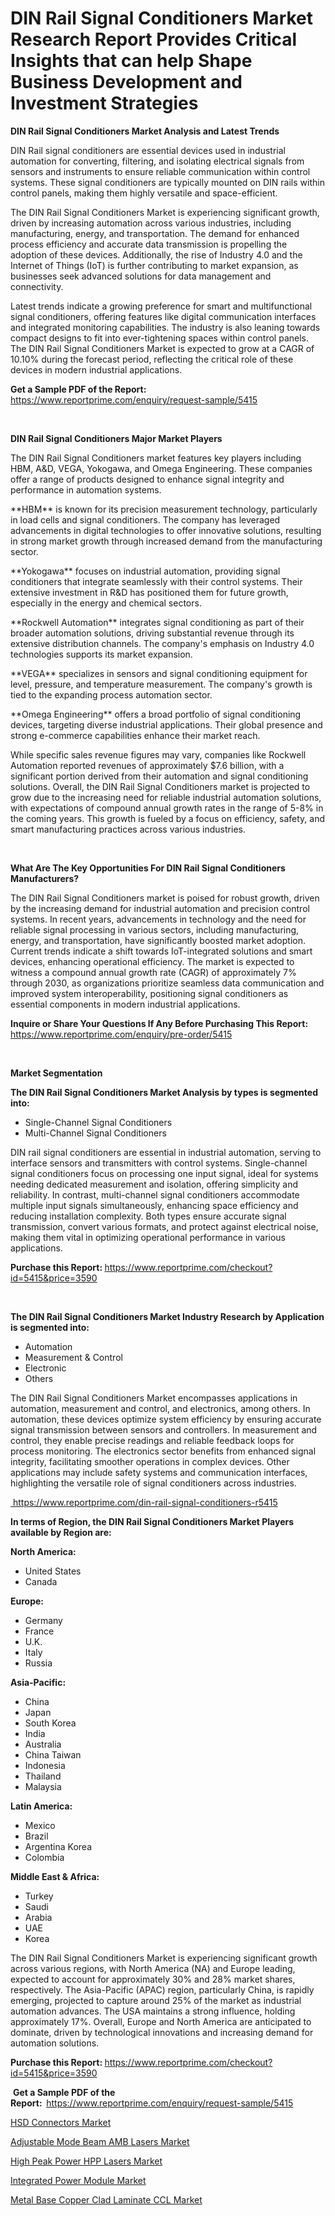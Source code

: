 <p><h1>DIN Rail Signal Conditioners Market Research Report Provides Critical Insights that can help Shape Business Development and Investment Strategies</h1></p><p><strong>DIN Rail Signal Conditioners Market Analysis and Latest Trends</strong></p>
<p><p>DIN Rail signal conditioners are essential devices used in industrial automation for converting, filtering, and isolating electrical signals from sensors and instruments to ensure reliable communication within control systems. These signal conditioners are typically mounted on DIN rails within control panels, making them highly versatile and space-efficient.</p><p>The DIN Rail Signal Conditioners Market is experiencing significant growth, driven by increasing automation across various industries, including manufacturing, energy, and transportation. The demand for enhanced process efficiency and accurate data transmission is propelling the adoption of these devices. Additionally, the rise of Industry 4.0 and the Internet of Things (IoT) is further contributing to market expansion, as businesses seek advanced solutions for data management and connectivity.</p><p>Latest trends indicate a growing preference for smart and multifunctional signal conditioners, offering features like digital communication interfaces and integrated monitoring capabilities. The industry is also leaning towards compact designs to fit into ever-tightening spaces within control panels. The DIN Rail Signal Conditioners Market is expected to grow at a CAGR of 10.10% during the forecast period, reflecting the critical role of these devices in modern industrial applications.</p></p>
<p><strong>Get a Sample PDF of the Report:&nbsp;</strong> <a href="https://www.reportprime.com/enquiry/request-sample/5415?utm_campaign=1082&utm_medium=2&utm_source=Github&utm_content=ia&utm_term=19032025&utm_id=din-rail-signal-conditioners">https://www.reportprime.com/enquiry/request-sample/5415</a></p>
<p>&nbsp;</p>
<p><strong>DIN Rail Signal Conditioners Major Market Players</strong></p>
<p><p>The DIN Rail Signal Conditioners market features key players including HBM, A&D, VEGA, Yokogawa, and Omega Engineering. These companies offer a range of products designed to enhance signal integrity and performance in automation systems.</p><p>**HBM** is known for its precision measurement technology, particularly in load cells and signal conditioners. The company has leveraged advancements in digital technologies to offer innovative solutions, resulting in strong market growth through increased demand from the manufacturing sector.</p><p>**Yokogawa** focuses on industrial automation, providing signal conditioners that integrate seamlessly with their control systems. Their extensive investment in R&D has positioned them for future growth, especially in the energy and chemical sectors.</p><p>**Rockwell Automation** integrates signal conditioning as part of their broader automation solutions, driving substantial revenue through its extensive distribution channels. The company's emphasis on Industry 4.0 technologies supports its market expansion.</p><p>**VEGA** specializes in sensors and signal conditioning equipment for level, pressure, and temperature measurement. The company's growth is tied to the expanding process automation sector.</p><p>**Omega Engineering** offers a broad portfolio of signal conditioning devices, targeting diverse industrial applications. Their global presence and strong e-commerce capabilities enhance their market reach.</p><p>While specific sales revenue figures may vary, companies like Rockwell Automation reported revenues of approximately $7.6 billion, with a significant portion derived from their automation and signal conditioning solutions. Overall, the DIN Rail Signal Conditioners market is projected to grow due to the increasing need for reliable industrial automation solutions, with expectations of compound annual growth rates in the range of 5-8% in the coming years. This growth is fueled by a focus on efficiency, safety, and smart manufacturing practices across various industries.</p></p>
<p>&nbsp;</p>
<p><strong>What Are The Key Opportunities For DIN Rail Signal Conditioners Manufacturers?</strong></p>
<p><p>The DIN Rail Signal Conditioners market is poised for robust growth, driven by the increasing demand for industrial automation and precision control systems. In recent years, advancements in technology and the need for reliable signal processing in various sectors, including manufacturing, energy, and transportation, have significantly boosted market adoption. Current trends indicate a shift towards IoT-integrated solutions and smart devices, enhancing operational efficiency. The market is expected to witness a compound annual growth rate (CAGR) of approximately 7% through 2030, as organizations prioritize seamless data communication and improved system interoperability, positioning signal conditioners as essential components in modern industrial applications.</p></p>
<p><strong>Inquire or Share Your Questions If Any Before Purchasing This Report:</strong> <a href="https://www.reportprime.com/enquiry/pre-order/5415?utm_campaign=1082&utm_medium=2&utm_source=Github&utm_content=ia&utm_term=19032025&utm_id=din-rail-signal-conditioners">https://www.reportprime.com/enquiry/pre-order/5415</a></p>
<p>&nbsp;</p>
<p><strong>Market Segmentation</strong></p>
<p><strong>The DIN Rail Signal Conditioners Market Analysis by types is segmented into:</strong></p>
<p><ul><li>Single-Channel Signal Conditioners</li><li>Multi-Channel Signal Conditioners</li></ul></p>
<p><p>DIN rail signal conditioners are essential in industrial automation, serving to interface sensors and transmitters with control systems. Single-channel signal conditioners focus on processing one input signal, ideal for systems needing dedicated measurement and isolation, offering simplicity and reliability. In contrast, multi-channel signal conditioners accommodate multiple input signals simultaneously, enhancing space efficiency and reducing installation complexity. Both types ensure accurate signal transmission, convert various formats, and protect against electrical noise, making them vital in optimizing operational performance in various applications.</p></p>
<p><strong>Purchase this Report:&nbsp;</strong><a href="https://www.reportprime.com/checkout?id=5415&price=3590&utm_campaign=1082&utm_medium=2&utm_source=Github&utm_content=ia&utm_term=19032025&utm_id=din-rail-signal-conditioners">https://www.reportprime.com/checkout?id=5415&price=3590</a></p>
<p>&nbsp;</p>
<p><strong>The DIN Rail Signal Conditioners Market Industry Research by Application is segmented into:</strong></p>
<p><ul><li>Automation</li><li>Measurement & Control</li><li>Electronic</li><li>Others</li></ul></p>
<p><p>The DIN Rail Signal Conditioners Market encompasses applications in automation, measurement and control, and electronics, among others. In automation, these devices optimize system efficiency by ensuring accurate signal transmission between sensors and controllers. In measurement and control, they enable precise readings and reliable feedback loops for process monitoring. The electronics sector benefits from enhanced signal integrity, facilitating smoother operations in complex devices. Other applications may include safety systems and communication interfaces, highlighting the versatile role of signal conditioners across industries.</p></p>
<p><a href="https://www.reportprime.com/din-rail-signal-conditioners-r5415?utm_campaign=1082&utm_medium=2&utm_source=Github&utm_content=ia&utm_term=19032025&utm_id=din-rail-signal-conditioners">&nbsp;https://www.reportprime.com/din-rail-signal-conditioners-r5415</a></p>
<p><strong>In terms of Region, the DIN Rail Signal Conditioners Market Players available by Region are:</strong></p>
<p>
    <p> <strong> North America: </strong>
        <ul>
            <li>United States</li>
            <li>Canada</li>
        </ul>
        </p> 
    <p> <strong> Europe: </strong>
        <ul>
            <li>Germany</li>
            <li>France</li>
            <li>U.K.</li>
            <li>Italy</li>
            <li>Russia</li>
        </ul>
        </p> 
    <p> <strong> Asia-Pacific: </strong>
        <ul>
            <li>China</li>
            <li>Japan</li>
            <li>South Korea</li>
            <li>India</li>
            <li>Australia</li>
            <li>China Taiwan</li>
            <li>Indonesia</li>
            <li>Thailand</li>
            <li>Malaysia</li>
        </ul>
        </p> 
    <p> <strong> Latin America: </strong>
        <ul>
            <li>Mexico</li>
            <li>Brazil</li>
            <li>Argentina Korea</li>
            <li>Colombia</li>
        </ul>
        </p> 
    <p> <strong> Middle East & Africa: </strong>
        <ul>
            <li>Turkey</li>
            <li>Saudi</li>
            <li>Arabia</li>
            <li>UAE</li>
            <li>Korea</li>
        </ul>
    </p>
    </p>
<p><p>The DIN Rail Signal Conditioners Market is experiencing significant growth across various regions, with North America (NA) and Europe leading, expected to account for approximately 30% and 28% market shares, respectively. The Asia-Pacific (APAC) region, particularly China, is rapidly emerging, projected to capture around 25% of the market as industrial automation advances. The USA maintains a strong influence, holding approximately 17%. Overall, Europe and North America are anticipated to dominate, driven by technological innovations and increasing demand for automation solutions.</p></p>
<p><strong>Purchase this Report: </strong><a href="https://www.reportprime.com/checkout?id=5415&price=3590&utm_campaign=1082&utm_medium=2&utm_source=Github&utm_content=ia&utm_term=19032025&utm_id=din-rail-signal-conditioners">https://www.reportprime.com/checkout?id=5415&price=3590</a></p>
<p>&nbsp;<strong>Get a Sample PDF of the Report:&nbsp;&nbsp;</strong><a href="https://www.reportprime.com/enquiry/request-sample/5415?utm_campaign=1082&utm_medium=2&utm_source=Github&utm_content=ia&utm_term=19032025&utm_id=din-rail-signal-conditioners">https://www.reportprime.com/enquiry/request-sample/5415</a></p>
<p><strong></strong></p>
<p><p><a href="https://github.com/bocksovers0r/Market-Research-Report-List-1/blob/main/hsd-connectors-market.md?utm_campaign=1082&utm_medium=2&utm_source=Github&utm_content=ia&utm_term=19032025&utm_id=din-rail-signal-conditioners">HSD Connectors Market</a></p><p><a href="https://github.com/gambokaiohjr/Market-Research-Report-List-1/blob/main/adjustable-mode-beam-amb-lasers-market.md?utm_campaign=1082&utm_medium=2&utm_source=Github&utm_content=ia&utm_term=19032025&utm_id=din-rail-signal-conditioners">Adjustable Mode Beam AMB Lasers Market</a></p><p><a href="https://github.com/aijazdeitzbq/Market-Research-Report-List-1/blob/main/high-peak-power-hpp-lasers-market.md?utm_campaign=1082&utm_medium=2&utm_source=Github&utm_content=ia&utm_term=19032025&utm_id=din-rail-signal-conditioners">High Peak Power HPP Lasers Market</a></p><p><a href="https://github.com/skoppmerlib9/Market-Research-Report-List-1/blob/main/integrated-power-module-market.md?utm_campaign=1082&utm_medium=2&utm_source=Github&utm_content=ia&utm_term=19032025&utm_id=din-rail-signal-conditioners">Integrated Power Module Market</a></p><p><a href="https://github.com/owaysusing/Market-Research-Report-List-1/blob/main/metal-base-copper-clad-laminate-ccl-market.md?utm_campaign=1082&utm_medium=2&utm_source=Github&utm_content=ia&utm_term=19032025&utm_id=din-rail-signal-conditioners">Metal Base Copper Clad Laminate CCL Market</a></p></p>